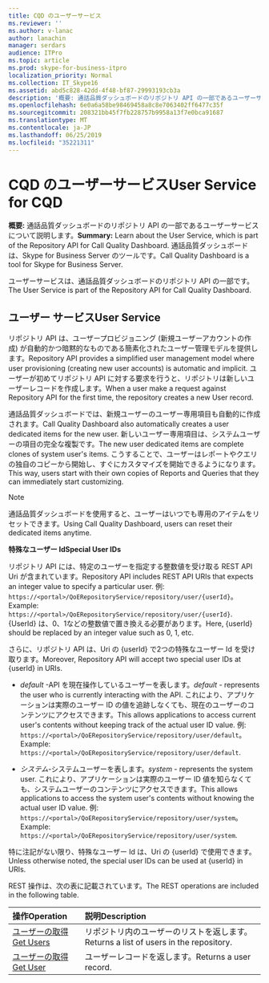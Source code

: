 ```yaml
---
title: CQD のユーザーサービス
ms.reviewer: ''
ms.author: v-lanac
author: lanachin
manager: serdars
audience: ITPro
ms.topic: article
ms.prod: skype-for-business-itpro
localization_priority: Normal
ms.collection: IT_Skype16
ms.assetid: abd5c828-42dd-4f48-bf87-29993193cb3a
description: '概要: 通話品質ダッシュボードのリポジトリ API の一部であるユーザーサービスについて説明します。 通話品質ダッシュボードは、Skype for Business Server のツールです。'
ms.openlocfilehash: 6e0a6a58be98469458a8c8e7063402ff6477c35f
ms.sourcegitcommit: 208321bb45f7fb228757b9958a13f7e0bca91687
ms.translationtype: MT
ms.contentlocale: ja-JP
ms.lasthandoff: 06/25/2019
ms.locfileid: "35221311"
---
```

# <a name="user-service-for-cqd"></a><span data-ttu-id="9f823-104">CQD のユーザーサービス</span><span class="sxs-lookup"><span data-stu-id="9f823-104">User Service for CQD</span></span>
 
<span data-ttu-id="9f823-105">**概要:** 通話品質ダッシュボードのリポジトリ API の一部であるユーザーサービスについて説明します。</span><span class="sxs-lookup"><span data-stu-id="9f823-105">**Summary:** Learn about the User Service, which is part of the Repository API for Call Quality Dashboard.</span></span> <span data-ttu-id="9f823-106">通話品質ダッシュボードは、Skype for Business Server のツールです。</span><span class="sxs-lookup"><span data-stu-id="9f823-106">Call Quality Dashboard is a tool for Skype for Business Server.</span></span>
  
<span data-ttu-id="9f823-107">ユーザーサービスは、通話品質ダッシュボードのリポジトリ API の一部です。</span><span class="sxs-lookup"><span data-stu-id="9f823-107">The User Service is part of the Repository API for Call Quality Dashboard.</span></span>
  
## <a name="user-service"></a><span data-ttu-id="9f823-108">ユーザー サービス</span><span class="sxs-lookup"><span data-stu-id="9f823-108">User Service</span></span>

<span data-ttu-id="9f823-109">リポジトリ API は、ユーザープロビジョニング (新規ユーザーアカウントの作成) が自動的かつ暗黙的なものである簡素化されたユーザー管理モデルを提供します。</span><span class="sxs-lookup"><span data-stu-id="9f823-109">Repository API provides a simplified user management model where user provisioning (creating new user accounts) is automatic and implicit.</span></span> <span data-ttu-id="9f823-110">ユーザーが初めてリポジトリ API に対する要求を行うと、リポジトリは新しいユーザーレコードを作成します。</span><span class="sxs-lookup"><span data-stu-id="9f823-110">When a user make a request against Repository API for the first time, the repository creates a new User record.</span></span> 
  
<span data-ttu-id="9f823-111">通話品質ダッシュボードでは、新規ユーザーのユーザー専用項目も自動的に作成されます。</span><span class="sxs-lookup"><span data-stu-id="9f823-111">Call Quality Dashboard also automatically creates a user dedicated items for the new user.</span></span> <span data-ttu-id="9f823-112">新しいユーザー専用項目は、システムユーザーの項目の完全な複製です。</span><span class="sxs-lookup"><span data-stu-id="9f823-112">The new user dedicated items are complete clones of system user's items.</span></span> <span data-ttu-id="9f823-113">こうすることで、ユーザーはレポートやクエリの独自のコピーから開始し、すぐにカスタマイズを開始できるようになります。</span><span class="sxs-lookup"><span data-stu-id="9f823-113">This way, users start with their own copies of Reports and Queries that they can immediately start customizing.</span></span> 
  
> [!NOTE]
> <span data-ttu-id="9f823-114">通話品質ダッシュボードを使用すると、ユーザーはいつでも専用のアイテムをリセットできます。</span><span class="sxs-lookup"><span data-stu-id="9f823-114">Using Call Quality Dashboard, users can reset their dedicated items anytime.</span></span> 
  
 <span data-ttu-id="9f823-115">**特殊なユーザー Id**</span><span class="sxs-lookup"><span data-stu-id="9f823-115">**Special User IDs**</span></span>
  
<span data-ttu-id="9f823-116">リポジトリ API には、特定のユーザーを指定する整数値を受け取る REST API Uri が含まれています。</span><span class="sxs-lookup"><span data-stu-id="9f823-116">Repository API includes REST API URIs that expects an integer value to specify a particular user.</span></span> <span data-ttu-id="9f823-117">例: `https://<portal>/QoERepositoryService/repository/user/{userId}`。</span><span class="sxs-lookup"><span data-stu-id="9f823-117">Example:  `https://<portal>/QoERepositoryService/repository/user/{userId}`.</span></span> <span data-ttu-id="9f823-118">{UserId} は、0、1などの整数値で置き換える必要があります。</span><span class="sxs-lookup"><span data-stu-id="9f823-118">Here, {userId} should be replaced by an integer value such as 0, 1, etc.</span></span>
  
<span data-ttu-id="9f823-119">さらに、リポジトリ API は、Uri の {userId} で2つの特殊なユーザー Id を受け取ります。</span><span class="sxs-lookup"><span data-stu-id="9f823-119">Moreover, Repository API will accept two special user IDs at {userId} in URIs.</span></span>
  
-  <span data-ttu-id="9f823-120">*default* -API を現在操作しているユーザーを表します。</span><span class="sxs-lookup"><span data-stu-id="9f823-120">*default*  - represents the user who is currently interacting with the API.</span></span> <span data-ttu-id="9f823-121">これにより、アプリケーションは実際のユーザー ID の値を追跡しなくても、現在のユーザーのコンテンツにアクセスできます。</span><span class="sxs-lookup"><span data-stu-id="9f823-121">This allows applications to access current user's contents without keeping track of the actual user ID value.</span></span> <span data-ttu-id="9f823-122">例: `https://<portal>/QoERepositoryService/repository/user/default`。</span><span class="sxs-lookup"><span data-stu-id="9f823-122">Example: `https://<portal>/QoERepositoryService/repository/user/default`.</span></span>
    
-  <span data-ttu-id="9f823-123">*システム*-システムユーザーを表します。</span><span class="sxs-lookup"><span data-stu-id="9f823-123">*system*  - represents the system user.</span></span> <span data-ttu-id="9f823-124">これにより、アプリケーションは実際のユーザー ID 値を知らなくても、システムユーザーのコンテンツにアクセスできます。</span><span class="sxs-lookup"><span data-stu-id="9f823-124">This allows applications to access the system user's contents without knowing the actual user ID value.</span></span> <span data-ttu-id="9f823-125">例: `https://<portal>/QoERepositoryService/repository/user/system`。</span><span class="sxs-lookup"><span data-stu-id="9f823-125">Example: `https://<portal>/QoERepositoryService/repository/user/system`.</span></span>
    
<span data-ttu-id="9f823-126">特に注記がない限り、特殊なユーザー Id は、Uri の {userId} で使用できます。</span><span class="sxs-lookup"><span data-stu-id="9f823-126">Unless otherwise noted, the special user IDs can be used at {userId} in URIs.</span></span> 
  
<span data-ttu-id="9f823-127">REST 操作は、次の表に記載されています。</span><span class="sxs-lookup"><span data-stu-id="9f823-127">The REST operations are included in the following table.</span></span>
  
|<span data-ttu-id="9f823-128">**操作**</span><span class="sxs-lookup"><span data-stu-id="9f823-128">**Operation**</span></span>|<span data-ttu-id="9f823-129">**説明**</span><span class="sxs-lookup"><span data-stu-id="9f823-129">**Description**</span></span>|
|:-----|:-----|
|[<span data-ttu-id="9f823-130">ユーザーの取得</span><span class="sxs-lookup"><span data-stu-id="9f823-130">Get Users</span></span>](get-users.md) <br/> |<span data-ttu-id="9f823-131">リポジトリ内のユーザーのリストを返します。</span><span class="sxs-lookup"><span data-stu-id="9f823-131">Returns a list of users in the repository.</span></span>  <br/> |
|[<span data-ttu-id="9f823-132">ユーザーの取得</span><span class="sxs-lookup"><span data-stu-id="9f823-132">Get User</span></span>](get-user.md) <br/> |<span data-ttu-id="9f823-133">ユーザーレコードを返します。</span><span class="sxs-lookup"><span data-stu-id="9f823-133">Returns a user record.</span></span>  <br/> |
   

